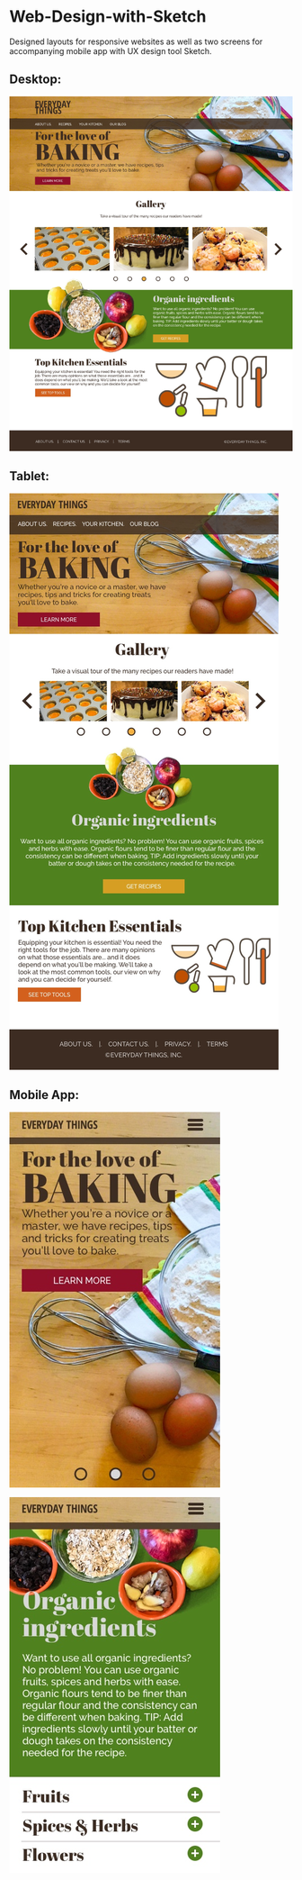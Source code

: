 # Web-Design-with-Sketch

Designed layouts for responsive websites as well as two screens for accompanying mobile app with UX design tool Sketch.

## Desktop:

![screenshot](Desktop.jpg)

## Tablet:

![screenshot](Tablet.jpg)

## Mobile App:
![screenshot](App_Launch.jpg)

![screenshot](App_Organic.jpg)

